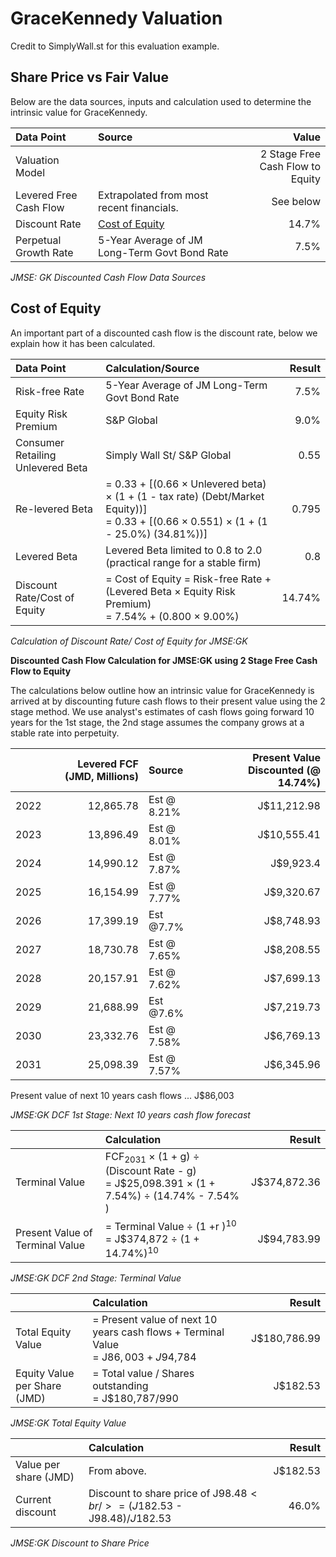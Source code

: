 # GraceKennedy Valuation

Credit to SimplyWall.st for this evaluation example.

## Share Price vs Fair Value

Below are the data sources, inputs and calculation used to determine the intrinsic value for GraceKennedy.

| Data Point | Source | Value |
|:--- |:--- | ---:|
| Valuation Model | | 2 Stage Free Cash Flow to Equity |
| Levered Free Cash Flow | Extrapolated from most recent financials. | See below |
| Discount Rate | [Cost of Equity](#cost-of-equity) | 14.7% |
| Perpetual Growth Rate | 5-Year Average of JM Long-Term Govt Bond Rate | 7.5% |

_JMSE: GK Discounted Cash Flow Data Sources_

## Cost of Equity

An important part of a discounted cash flow is the discount rate, below we explain how it has been calculated.

| Data Point | Calculation/Source | Result |
|:--- |:--- | ---:|
| Risk-free Rate | 5-Year Average of JM Long-Term Govt Bond Rate | 7.5% |
| Equity Risk Premium | S&P Global | 9.0% |
| Consumer Retailing Unlevered Beta | Simply Wall St/ S&P Global | 0.55 |
| Re-levered Beta | = 0.33 + [(0.66 × Unlevered beta) × (1 + (1 - tax rate) (Debt/Market Equity))]<br />= 0.33 + [(0.66 × 0.551) × (1 + (1 - 25.0%) (34.81%))] | 0.795 |
| Levered Beta | Levered Beta limited to 0.8 to 2.0<br />(practical range for a stable firm) | 0.8 |
| Discount Rate/Cost of Equity | = Cost of Equity = Risk-free Rate + (Levered Beta × Equity Risk Premium)<br />= 7.54% + (0.800 × 9.00%) | 14.74% |

_Calculation of Discount Rate/ Cost of Equity for JMSE:GK_

**Discounted Cash Flow Calculation for JMSE:GK using 2 Stage Free Cash Flow to Equity**

The calculations below outline how an intrinsic value for GraceKennedy is arrived at by discounting future cash flows to their present value using the 2 stage method. We use analyst's estimates of cash flows going forward 10 years for the 1st stage, the 2nd stage assumes the company grows at a stable rate into perpetuity.


|     | Levered FCF (JMD, Millions) | Source | Present Value Discounted (@ 14.74%) |
|:--- | ---:|:--- | ---:|
| 2022 | 12,865.78 | Est @ 8.21% | J$11,212.98 |
| 2023 | 13,896.49 | Est @ 8.01% | J$10,555.41 |
| 2024 | 14,990.12 | Est @ 7.87% | J$9,923.4 |
| 2025 | 16,154.99 | Est @ 7.77% | J$9,320.67 |
| 2026 | 17,399.19 | Est @7.7% | J$8,748.93 |
| 2027 | 18,730.78 | Est @ 7.65% | J$8,208.55 |
| 2028 | 20,157.91 | Est @ 7.62% | J$7,699.13 |
| 2029 | 21,688.99  | Est @7.6% | J$7,219.73 |
| 2030 | 23,332.76 | Est @ 7.58% | J$6,769.13 |
| 2031 | 25,098.39 | Est @ 7.57% | J$6,345.96 |

Present value of next 10 years cash flows ... J$86,003

_JMSE:GK DCF 1st Stage: Next 10 years cash flow forecast_


|     | Calculation | Result |
|:--- |:--- | ---:|
| Terminal Value | FCF<sub>2031</sub> × (1 + g) ÷ (Discount Rate - g) <br />= J$25,098.391 × (1 + 7.54%) ÷ (14.74% - 7.54% ) | J$374,872.36 |
| Present Value of Terminal Value | = Terminal Value ÷ (1 +r )<sup>10</sup> <br />= J$374,872 ÷ (1 + 14.74%)<sup>10</sup> | J$94,783.99 |

_JMSE:GK DCF 2nd Stage: Terminal Value_


|     | Calculation | Result |
|:--- |:--- | ---:|
| Total Equity Value | = Present value of next 10 years cash flows + Terminal Value <br /> = J$86,003 + J$94,784 | J$180,786.99 |
| Equity Value per Share (JMD) | = Total value / Shares outstanding <br />= J$180,787/990 | J$182.53 |

_JMSE:GK Total Equity Value_


|     | Calculation | Result |
|:--- |:--- | ---:|
| Value per share (JMD) | From above. | J$182.53 |
| Current discount | Discount to share price of J$98.48 <br />= (J$182.53 - J$98.48)/ J$182.53 | 46.0% |

_JMSE:GK Discount to Share Price_